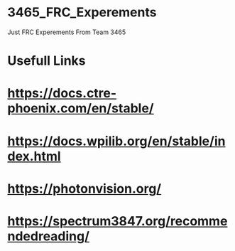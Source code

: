 # 3465_FRC_Experements
Just FRC Experements From Team 3465

# Usefull Links 
# https://docs.ctre-phoenix.com/en/stable/
# https://docs.wpilib.org/en/stable/index.html
# https://photonvision.org/
# https://spectrum3847.org/recommendedreading/
